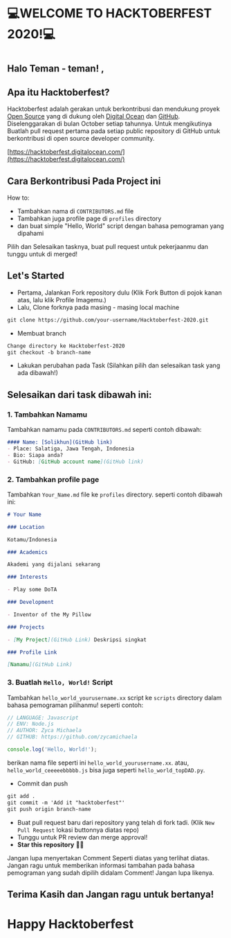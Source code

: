 # 💻WELCOME TO HACKTOBERFEST 2020!💻
#
## Halo Teman - teman! ,
## Apa itu Hacktoberfest?
Hacktoberfest adalah gerakan untuk berkontribusi dan mendukung proyek [Open Source](https://github.com/open-source) yang di dukung oleh [Digital Ocean](https://hacktoberfest.digitalocean.com/) dan [GitHub](https://github.com/blog/2433-celebrate-open-source-this-october-with-hacktoberfest). Diselenggarakan di bulan October setiap tahunnya. Untuk mengikutinya Buatlah pull request pertama pada setiap public repository di GitHub untuk berkontribusi di open source developer community.

[https://hacktoberfest.digitalocean.com/](https://hacktoberfest.digitalocean.com/)

## Cara Berkontribusi Pada Project ini
How to:

* Tambahkan nama di `CONTRIBUTORS.md` file
* Tambahkan juga profile page di `profiles` directory
* dan buat simple "Hello, World" script dengan bahasa pemograman yang dipahami

Pilih dan Selesaikan tasknya, buat pull request untuk pekerjaanmu dan tunggu untuk di merged!

## Let's Started
* Pertama, Jalankan Fork repository dulu (Klik Fork Button di pojok kanan atas, lalu klik Profile Imagemu.)
* Lalu, Clone forknya pada masing - masing local machine

```markdown
git clone https://github.com/your-username/Hacktoberfest-2020.git
```

* Membuat branch

```markdown
Change directory ke Hacktoberfest-2020
git checkout -b branch-name
```

* Lakukan perubahan pada Task (Silahkan pilih dan selesaikan task yang ada dibawah!)
## Selesaikan dari task dibawah ini:
### 1. Tambahkan Namamu
Tambahkan namamu pada `CONTRIBUTORS.md` seperti contoh dibawah:

```markdown
#### Name: [Solikhun](GitHub link)
- Place: Salatiga, Jawa Tengah, Indonesia
- Bio: Siapa anda?
- GitHub: [GitHub account name](GitHub link)
```

### 2. Tambahkan profile page
Tambahkan `Your_Name.md` file ke `profiles` directory. seperti contoh dibawah ini:

```markdown
# Your Name

### Location

Kotamu/Indonesia

### Academics

Akademi yang dijalani sekarang 

### Interests

- Play some DoTA

### Development

- Inventor of the My Pillow

### Projects

- [My Project](GitHub Link) Deskripsi singkat

### Profile Link

[Namamu](GitHub Link)
```

### 3. Buatlah `Hello, World!` Script
Tambahkan `hello_world_yourusername.xx` script ke `scripts` directory dalam bahasa pemograman pilihanmu! seperti contoh:

```Javascript
// LANGUAGE: Javascript
// ENV: Node.js
// AUTHOR: Zyca Michaela
// GITHUB: https://github.com/zycamichaela

console.log('Hello, World!');
```

berikan nama file seperti ini `hello_world_yourusername.xx`. atau, `hello_world_ceeeeebbbbb.js` bisa juga seperti `hello_world_topDAD.py`.

* Commit dan push

```markdown
git add .
git commit -m 'Add it "hacktoberfest"'
git push origin branch-name
```

* Buat pull request baru dari repository yang telah di fork tadi. (Klik `New Pull Request` lokasi buttonnya diatas repo)
* Tunggu untuk PR review dan merge approval!
* __Star this repository__ 👌🏻


Jangan lupa menyertakan Comment Seperti diatas yang terlihat diatas. Jangan ragu untuk memberikan informasi tambahan pada bahasa pemograman yang sudah dipilih didalam Comment! Jangan lupa likenya.

## Terima Kasih dan Jangan ragu untuk bertanya!

# Happy Hacktoberfest
